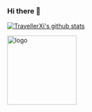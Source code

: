 ### Hi there 👋

[![TravellerXi's github stats](https://github-readme-stats.vercel.app/api?username=TravellerXi&show_icons=true&theme=dark)](https://github.com/TravellerXi)


<img src="https://github-profile-trophy.vercel.app/?username=TravellerXi&theme=dark&column=7&margin-w=10" alt="logo" height="160" align="center" />

<!--
**TravellerXi/TravellerXi** is a ✨ _special_ ✨ repository because its `README.md` (this file) appears on your GitHub profile.

Here are some ideas to get you started:

- 🔭 I’m currently working on ...
- 🌱 I’m currently learning ...
- 👯 I’m looking to collaborate on ...
- 🤔 I’m looking for help with ...
- 💬 Ask me about ...
- 📫 How to reach me: ...
- 😄 Pronouns: ...
- ⚡ Fun fact: ...
-->
